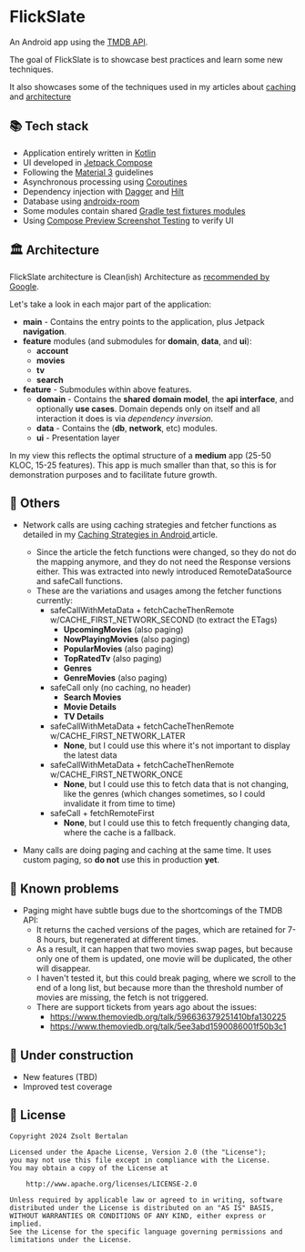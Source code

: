 # FlickSlate

An Android app using the [TMDB API](https://developer.themoviedb.org/docs/getting-started).

The goal of FlickSlate is to showcase best practices and learn some new techniques.

It also showcases some of the techniques used in my articles about [caching](https://herrbert74.github.io/posts/caching-strategies-in-android/) and [architecture](https://herrbert74.github.io/posts/architecture-related-decisions-introduction/)

## 📚 Tech stack

- Application entirely written in [Kotlin](https://kotlinlang.org)
- UI developed in [Jetpack Compose](https://developer.android.com/jetpack/androidx/releases/compose)
- Following the [Material 3](https://m3.material.io/) guidelines
- Asynchronous processing using [Coroutines](https://kotlin.github.io/kotlinx.coroutines/)
- Dependency injection with [Dagger](https://github.com/google/dagger) and [Hilt](https://dagger.dev/hilt/)
- Database using [androidx-room](https://developer.android.com/training/data-storage/room/)
- Some modules contain shared [Gradle test fixtures modules](https://docs.gradle.org/current/userguide/java_testing.html#sec:java_test_fixtures)
- Using [Compose Preview Screenshot Testing](https://developer.android.com/studio/preview/compose-screenshot-testing) to verify UI

## 🏛 Architecture

FlickSlate architecture is Clean(ish) Architecture as [recommended by Google](https://developer.android.com/topic/architecture).

Let's take a look in each major part of the application:

* **main** - Contains the entry points to the application, plus Jetpack **navigation**.
* **feature** modules (and submodules for **domain**, **data**, and **ui**):
  * **account**
  * **movies**
  * **tv**
  * **search**
* **feature** - Submodules within above features.
  * **domain** - Contains the **shared** **domain model**, the **api interface**, and optionally **use cases**. Domain depends only on itself and all interaction it does is via _dependency
    inversion_.
  * **data** - Contains the (**db**, **network**, etc) modules.
  * **ui** - Presentation layer

In my view this reflects the optimal structure of a **medium** app (25-50 KLOC, 15-25 features). This app is much smaller than that, so this is for demonstration purposes and to facilitate future growth.

## 👀 Others

* Network calls are using caching strategies and fetcher functions as detailed in my [Caching Strategies in Android ](https://herrbert74.github.io/posts/caching-strategies-in-android) article.
  * Since the article the fetch functions were changed, so they do not do the mapping anymore, and they do not need the Response versions either. This was extracted into newly introduced RemoteDataSource and safeCall functions.
  * These are the variations and usages among the fetcher functions currently:
    * safeCallWithMetaData + fetchCacheThenRemote w/CACHE_FIRST_NETWORK_SECOND (to extract the ETags)
      * **UpcomingMovies** (also paging)
      * **NowPlayingMovies** (also paging)
      * **PopularMovies** (also paging)
      * **TopRatedTv** (also paging)
      * **Genres**
      * **GenreMovies** (also paging)
    * safeCall only (no caching, no header)
      * **Search Movies**
      * **Movie Details**
      * **TV Details**
    * safeCallWithMetaData + fetchCacheThenRemote w/CACHE_FIRST_NETWORK_LATER
      * **None**, but I could use this where it's not important to display the latest data
    * safeCallWithMetaData + fetchCacheThenRemote w/CACHE_FIRST_NETWORK_ONCE
      * **None**, but I could use this to fetch data that is not changing, like the genres (which changes sometimes, so I could invalidate it from time to time)
    * safeCall + fetchRemoteFirst
      * **None**, but I could use this to fetch frequently changing data, where the cache is a fallback.
    
* Many calls are doing paging and caching at the same time. It uses custom paging, so **do not** use this in production **yet**.

## 💩 Known problems

* Paging might have subtle bugs due to the shortcomings of the TMDB API:
  * It returns the cached versions of the pages, which are retained for 7-8 hours, but regenerated at different times.
  * As a result, it can happen that two movies swap pages, but because only one of them is updated, one movie will be duplicated, the other will disappear.
  * I haven't tested it, but this could break paging, where we scroll to the end of a long list, but because more than the threshold number of movies are missing, the fetch is not triggered.
  * There are support tickets from years ago about the issues:
    * https://www.themoviedb.org/talk/596636379251410bfa130225
    * https://www.themoviedb.org/talk/5ee3abd1590086001f50b3c1

## 	🚧 Under construction

* New features (TBD)
* Improved test coverage

## 📃 License

```
Copyright 2024 Zsolt Bertalan

Licensed under the Apache License, Version 2.0 (the "License");
you may not use this file except in compliance with the License.
You may obtain a copy of the License at

    http://www.apache.org/licenses/LICENSE-2.0

Unless required by applicable law or agreed to in writing, software
distributed under the License is distributed on an "AS IS" BASIS,
WITHOUT WARRANTIES OR CONDITIONS OF ANY KIND, either express or implied.
See the License for the specific language governing permissions and
limitations under the License.
```

